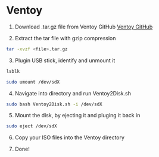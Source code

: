 # Ventoy

1. Download .tar.gz file from Ventoy GitHub
[Ventoy GitHub](https://github.com/ventoy/Ventoy)

2. Extract the tar file with gzip compression
```bash
tar -xvzf <file>.tar.gz
```

3. Plugin USB stick, identify and unmount it
```bash
lsblk
```

```bash
sudo umount /dev/sdX 
```

4. Navigate into directory and run Ventoy2Disk.sh
```bash
sudo bash Ventoy2Disk.sh -i /dev/sdX
```

5. Mount the disk, by ejecting it and pluging it back in
```bash
sudo eject /dev/sdX
```

6. Copy your ISO files into the Ventoy directory

7. Done!
